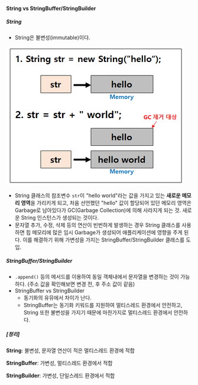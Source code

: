 #### String vs StringBuffer/StringBuilder

##### String

* String은 불변성(immutable)이다.

![String](String.PNG)

* String 클래스의 참조변수 `str`이 "hello world"라는 값을 가지고 있는 **새로운 메모리 영역**을 가리키게 되고, 처음 선언했던 "hello" 값이 할당되어 있던 메모리 영역은 Garbage로 남아있다가 GC(Garbage Collection)에 의해 사라지게 되는 것. 새로운 String 인스턴스가 생성되는 것이다.
* 문자열 추가, 수정, 삭제 등의 연산이 빈번하게 발생하는 경우 String 클래스를 사용하면 힙 메모리에 많은 임시 Garbage가 생성되어 애플리케이션에 영향을 주게 된다. 이를 해결하기 위해 가변성을 가지는 StringBuffer/StringBuilder 클래스를 도입.

##### StringBuffer/StringBuilder

* `.append()` 등의 메서드를 이용하여 동일 객체내에서 문자열을 변경하는 것이 가능하다. (주소 값을 확인해보면 변경 전, 후 주소 값이 같음)
* StringBuffer vs StringBuilder
  * 동기화의 유뮤에서 차이가 난다.
  * StringBuffer는 동기화 키워드를 지원하여 멀티스레드 환경에서 안전하고,
    String 또한 불변성을 가지기 때문에 마찬가지로 멀티스레드 환경에서 안전하다.

##### [정리]

**String**: 불변성, 문자열 연산이 적은 멀티스레드 환경에 적합

**StringBuffer**: 가변성, 멀티스레드 환경에서 적합

**StringBuilder**: 가변성, 단일스레드 환경에서 적합